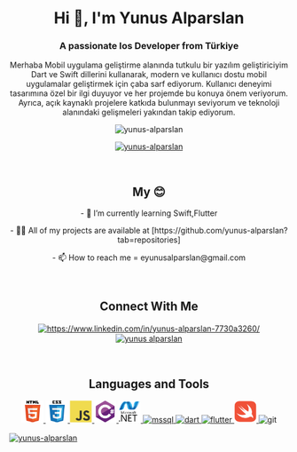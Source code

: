 <h1 align="center">Hi 👋, I'm Yunus Alparslan</h1>
<h3 align="center">A passionate Ios Developer from Türkiye</h3>

<p align="center"> Merhaba Mobil uygulama geliştirme alanında tutkulu bir yazılım geliştiriciyim Dart ve Swift dillerini kullanarak, modern ve kullanıcı dostu mobil uygulamalar geliştirmek için çaba sarf ediyorum. Kullanıcı deneyimi tasarımına özel bir ilgi duyuyor ve her projemde bu konuya önem veriyorum. Ayrıca, açık kaynaklı projelere katkıda bulunmayı seviyorum ve teknoloji alanındaki gelişmeleri yakından takip ediyorum.
</p>


<p align="center"> <img src="https://komarev.com/ghpvc/?username=yunus-alparslan&label=Profile%20views&color=0e75b6&style=flat" alt="yunus-alparslan" /> </p>

<p align="center"> <a href="https://github.com/ryo-ma/github-profile-trophy"><img src="https://github-profile-trophy.vercel.app/?username=yunus-alparslan" alt="yunus-alparslan" /></a> </p>

<p align="center"> <a href="https://twitter.com/" target="blank"><img src="https://img.shields.io/twitter/follow/?logo=twitter&style=for-the-badge" alt="" /></a> </p>

<h2 align="Center">My 😊 </h2>

<p align="center"> - 🌱 I’m currently learning Swift,Flutter </p>
  

<p align="center">  - 👨‍💻 All of my projects are available at [https://github.com/yunus-alparslan?tab=repositories] </p>

<p align="center"> - 📫 How to reach me = eyunusalparslan@gmail.com</p>

</br>
<h2 align="center">Connect With Me</h2>
<p align="center">
<a href="https://linkedin.com/in/https://www.linkedin.com/in/yunus-alparslan-7730a3260/" target="blank"><img align="center" src="https://raw.githubusercontent.com/rahuldkjain/github-profile-readme-generator/master/src/images/icons/Social/linked-in-alt.svg" alt="https://www.linkedin.com/in/yunus-alparslan-7730a3260/" height="30" width="40" /></a>
<a href="https://www.youtube.com/watch?v=5nWFb7PUtxU" target="blank"><img align="center" src="https://raw.githubusercontent.com/rahuldkjain/github-profile-readme-generator/master/src/images/icons/Social/youtube.svg" alt="yunus alparslan" height="30" width="40" /></a>
</p>

</br>
<h2 align="center">Languages and Tools</h2>
<p align="center"> <a href="https://www.w3schools.com/cs/" target="_blank" rel="noreferrer"> 
<img src="https://raw.githubusercontent.com/devicons/devicon/master/icons/html5/html5-original-wordmark.svg" alt="html5" width="40" height="40"/> </a> <a href="https://www.w3schools.com/html5/" target="_blank" rel="noreferrer"> 
<img src="https://raw.githubusercontent.com/devicons/devicon/master/icons/css3/css3-original-wordmark.svg" alt="css3" width="40" height="40"/> </a> <a href="https://dart.dev" target="_blank" rel="noreferrer"> 
<img src="https://raw.githubusercontent.com/devicons/devicon/master/icons/javascript/javascript-original.svg" alt="dart" width="40" height="40"/> </a> <a href="https://dotnet.microsoft.com/" target="_blank" rel="noreferrer"> 
<img src="https://raw.githubusercontent.com/devicons/devicon/master/icons/csharp/csharp-original.svg" alt="csharp" width="40" height="40"/> </a> <a href="https://www.w3schools.com/css/" target="_blank" rel="noreferrer"> 
<img src="https://raw.githubusercontent.com/devicons/devicon/master/icons/dot-net/dot-net-original-wordmark.svg" alt="dotnet" width="40" height="40"/>
<a href="https://www.microsoft.com/en-us/sql-server" target="_blank" rel="noreferrer"> 
<img src="https://www.svgrepo.com/show/303229/microsoft-sql-server-logo.svg" alt="mssql" width="40" height="40"/>
</a> <a href="https://dart.dev" target="_blank" rel="noreferrer"> 
<img src="https://www.vectorlogo.zone/logos/dartlang/dartlang-icon.svg" alt="dart" width="40" height="40"/> <a href="https://flutter.dev" target="_blank" rel="noreferrer"> 
<img src="https://www.vectorlogo.zone/logos/flutterio/flutterio-icon.svg" alt="flutter" width="40" height="40"/> </a> <a href="https://git-scm.com/" target="_blank" rel="noreferrer"> 
 <a href="https://developer.apple.com/swift/" target="_blank" rel="noreferrer"> 
<img src="https://raw.githubusercontent.com/devicons/devicon/master/icons/swift/swift-original.svg" alt="swift" width="40" height="40"/> </a>
<img src="https://www.vectorlogo.zone/logos/git-scm/git-scm-icon.svg" alt="git" width="40" height="40"/> </a>  </a> <a href="https://developer.mozilla.org/en-US/docs/Web/JavaScript" target="_blank" rel="noreferrer"> 
</br>

<p><img align="center" src="https://github-readme-stats.vercel.app/api/top-langs?username=yunus-alparslan&show_icons=true&locale=en&layout=compact" alt="yunus-alparslan" /></p>

